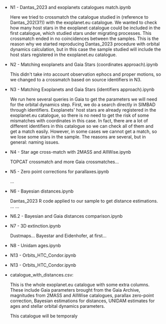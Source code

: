 * N1 - Dantas_2023 and exoplanets catalogues match.ipynb
  
  Here we tried to crossmatch the catalogue studied in (reference to Dantas_202(3?)) with the exoplanet.eu catalogue. We wanted to check how many host stars in the exoplanet catalogue could be included in the first catalogue, which studied stars under migrating processes. This crossmatch ended in no coincidences between the samples. This is the reason why we started reproducing Dantas_2023 procedure with orbital dynamics calculation, but in this case the sample studied will include the host stars registered in the exoplanet.eu catalogue.
  
* N2 - Matching exoplanets and Gaia Stars (coordinates approach).ipynb
  
  
  This didn't take into account observation ephocs and proper motions, so we changed to a crossmatch based on source identifiers in N3.
  
* N3 - Matching Exoplanets and Gaia Stars (identifiers approach).ipynb
  
  We run here several queries in Gaia to get the parameters we will need for the orbital dynamics step. First, we do a search directly in SIMBAD through identifiers. Exoplanets' host stars are already registered in the exoplanet.eu catalogue, so there is no need to get the risk of some mismatches with coordinates in this case. In fact, there are a lot of different identifiers in this catalogue so we can check all of them and get a match easily. However, in some cases we cannot get a match, so we lose some stars in the sample. The reasons are several, but in general: naming issues.
  
* N4 - Star age cross-match with 2MASS and AIIWise.ipynb

  TOPCAT crossmatch and more Gaia crossmatches...

* N5 - Zero point corrections for parallaxes.ipynb

  ...

* N6 - Bayesian distances.ipynb

  Dantas_2023 R code applied to our sample to get distance estimations.
  ...
  ...

* N6.2 - Bayesian and Gaia distances comparison.ipynb

* N7 - 3D extinction.ipynb

  Dustmaps... Bayestar and Eidenhofer, at first...

* N8 - Unidam ages.ipynb

* N13 - Orbits_HTC_Condor.ipynb

* N13 - Orbits_HTC_Condor.ipynb
  
* catalogue_with_distances.csv:

  This is the whole exoplanet.eu catalogue with some extra columns. These include Gaia parameters brought from the Gaia Archive, magnitudes from 2MASS and AIIWise catalogues, parallax zero-point correction, Bayesian estimations for distances, UNIDAM estimates for ages and stellar orbital dynamics parameters.

  This catalogue will be temporaly 
